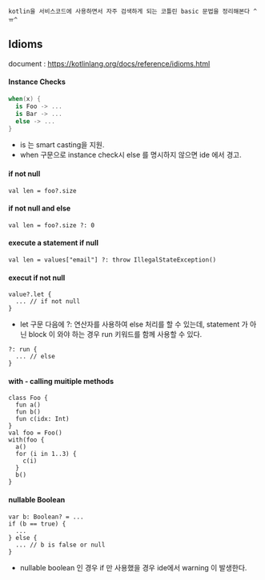 

`kotlin을 서비스코드에 사용하면서 자주 검색하게 되는 코틀린 basic 문법을 정리해본다 ^ㅠ^`



## Idioms
document :
https://kotlinlang.org/docs/reference/idioms.html

#### Instance Checks
```kotlin
when(x) {
  is Foo -> ...
  is Bar -> ...
  else -> ...
}
```
* is 는 smart casting을 지원.
* when 구문으로 instance check시 else 를 명시하지 않으면 ide 에서 경고.


#### if not null
```
val len = foo?.size
```

#### if not null and else
```
val len = foo?.size ?: 0
```

#### execute a statement if null
```
val len = values["email"] ?: throw IllegalStateException()
```

#### execut if not null
```
value?.let {
  ... // if not null
}
```
* let 구문 다음에 ?: 연산자를 사용하여 else 처리를 할 수 있는데, statement 가 아닌 block 이 와야 하는 경우 run 키워드를 함께 사용할 수 있다.

```
?: run {
  ... // else
}
```


#### with - calling muitiple methods
```
class Foo {
  fun a()
  fun b()
  fun c(idx: Int)
}
val foo = Foo()
with(foo {
  a()
  for (i in 1..3) {
    c(i)
  }
  b()
}
```

#### nullable Boolean
```
var b: Boolean? = ...
if (b == true) {
  ...
} else {
  ... // b is false or null
}
```
* nullable boolean 인 경우 if 만 사용했을 경우 ide에서 warning 이 발생한다.
